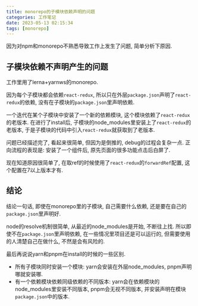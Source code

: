 ```yaml
---
title: monorepo的子模块依赖声明的问题
categories: 工作笔记
date: 2023-05-13 02:15:34
tags: [monorepo]
---
```

因为对npm和monorepo不熟悉导致工作上发生了问题, 简单分析下原因.

<!--more-->

## 子模块依赖不声明产生的问题

工作里用了lerna+yarnws的monorepo. 

因为每个子模块都会依赖`react-redux`, 所以只在外层`package.json`声明了`react-redux`的依赖, 没有在子模块的`package.json`里声明依赖.

一个迭代在某个子模块中安装了一个新的依赖模块, 这个模块依赖了`react-redux`的老版本. 在进行了install后, 子模块的node_modules里安装上了`react-redux`的老版本, 于是子模块的代码中引入`react-redux`就获取到了老版本.

问题已经描述完了, 看起来很简单, 但因为是倒推的, debug的过程会复杂一点. 正向流程的表现是: 安装了一个组件后, 原先页面的很多功能点击后白屏了.

现在知道原因很简单了, 在取ref的时候使用了`react-redux`的`forwardRef`配置, 这个配置在7以上版本才有.

## 结论

结论一句话, 即使在monorepo里的子模块, 自己需要什么依赖, 还是要在自己的`package.json`里声明好. 

node的resolve机制很简单, 从最近的node_modules是开始, 不断往上找. 所以即使不在`package.json`里声明依赖, 在一些情况里项目还是可以运行的, 但需要使用的人清楚自己在做什么, 不然是会有风险的.

最后再说说yarn和pnpm在install的时候的一些区别.

+ 所有子模块同时安装一个模块: yarn会安装在外层node_modules, pnpm声明哪就安装哪.
+ 有一个依赖模块依赖同级依赖的不同版本: yarn会在依赖模块的node_modules里安装不同版本, pnpm会无视不同版本, 并安装声明在模块`package.json`中的版本.

